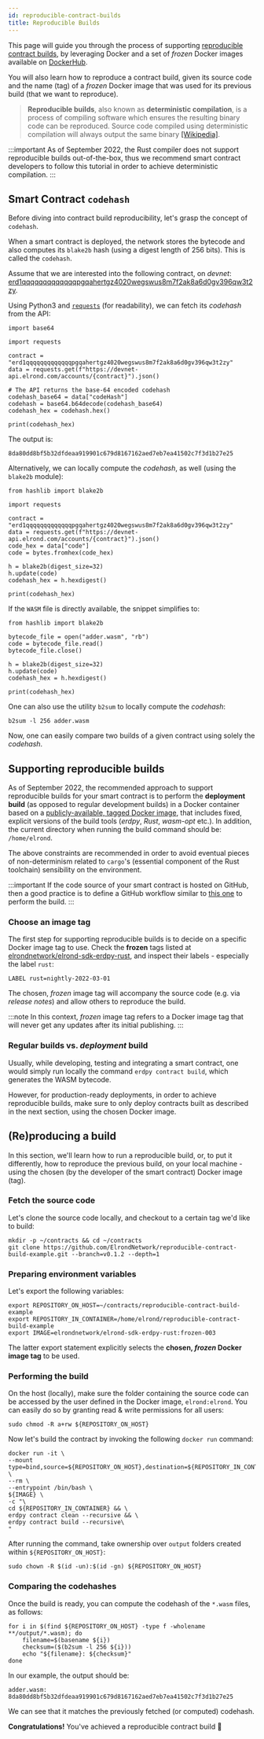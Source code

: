 ```yaml
---
id: reproducible-contract-builds
title: Reproducible Builds
---
```


This page will guide you through the process of supporting [reproducible contract builds](https://en.wikipedia.org/wiki/Reproducible_builds), by leveraging Docker and a set of _frozen_ Docker images available on [DockerHub](https://hub.docker.com/r/elrondnetwork/elrond-sdk-erdpy-rust/tags). 

You will also learn how to reproduce a contract build, given its source code and the name (tag) of a _frozen_ Docker image that was used for its previous build (that we want to reproduce).

> **Reproducible builds**, also known as **deterministic compilation**, is a process of compiling software which ensures the resulting binary code can be reproduced. Source code compiled using deterministic compilation will always output the same binary [[Wikipedia]](https://en.wikipedia.org/wiki/Reproducible_builds).

:::important
As of September 2022, the Rust compiler does not support reproducible builds out-of-the-box, thus we recommend smart contract developers to follow this tutorial in order to achieve deterministic compilation.
:::

## Smart Contract `codehash`

Before diving into contract build reproducibility, let's grasp the concept of `codehash`.

When a smart contract is deployed, the network stores the bytecode and also computes its `blake2b` hash (using a digest length of 256 bits). This is called the `codehash`.

Assume that we are interested into the following contract, on _devnet_: [erd1qqqqqqqqqqqqqpgqahertgz4020wegswus8m7f2ak8a6d0gv396qw3t2zy](https://devnet-explorer.elrond.com/accounts/erd1qqqqqqqqqqqqqpgqahertgz4020wegswus8m7f2ak8a6d0gv396qw3t2zy).

Using Python3 and [`requests`](https://requests.readthedocs.io) (for readability), we can fetch its _codehash_ from the API:

```
import base64

import requests

contract = "erd1qqqqqqqqqqqqqpgqahertgz4020wegswus8m7f2ak8a6d0gv396qw3t2zy"
data = requests.get(f"https://devnet-api.elrond.com/accounts/{contract}").json()

# The API returns the base-64 encoded codehash
codehash_base64 = data["codeHash"]
codehash = base64.b64decode(codehash_base64)
codehash_hex = codehash.hex()

print(codehash_hex)
```

The output is:

```
8da80dd8bf5b32dfdeaa919901c679d8167162aed7eb7ea41502c7f3d1b27e25
```

Alternatively, we can locally compute the _codehash_, as well (using the `blake2b` module):

```
from hashlib import blake2b

import requests

contract = "erd1qqqqqqqqqqqqqpgqahertgz4020wegswus8m7f2ak8a6d0gv396qw3t2zy"
data = requests.get(f"https://devnet-api.elrond.com/accounts/{contract}").json()
code_hex = data["code"]
code = bytes.fromhex(code_hex)

h = blake2b(digest_size=32)
h.update(code)
codehash_hex = h.hexdigest()

print(codehash_hex)
```

If the `WASM` file is directly available, the snippet simplifies to:

```
from hashlib import blake2b

bytecode_file = open("adder.wasm", "rb")
code = bytecode_file.read()
bytecode_file.close()

h = blake2b(digest_size=32)
h.update(code)
codehash_hex = h.hexdigest()

print(codehash_hex)
```

One can also use the utility `b2sum` to locally compute the _codehash_:

```
b2sum -l 256 adder.wasm
```

Now, one can easily compare two builds of a given contract using solely the _codehash_.

## Supporting reproducible builds

As of September 2022, the recommended approach to support reproducible builds for your smart contract is to perform the **deployment build** (as opposed to regular development builds) in a Docker container based on a [publicly-available, tagged Docker image](https://hub.docker.com/r/elrondnetwork/elrond-sdk-erdpy-rust/tags), that includes fixed, explicit versions of the build tools (_erdpy_, _Rust_, _wasm-opt_ etc.). In addition, the current directory when running the build command should be: `/home/elrond`. 

The above constraints are recommended in order to avoid eventual pieces of non-determinism related to `cargo`'s (essential component of the Rust toolchain) sensibility on the environment.

:::important
If the code source of your smart contract is hosted on GitHub, then a good practice is to define a GitHub workflow similar to [this one](https://github.com/ElrondNetwork/reproducible-contract-build-example/blob/main/.github/workflows/release.yml) to perform the build.
:::

### Choose an image tag

The first step for supporting reproducible builds is to decide on a specific Docker image tag to use. Check the **frozen** tags listed at [elrondnetwork/elrond-sdk-erdpy-rust](https://hub.docker.com/r/elrondnetwork/elrond-sdk-erdpy-rust/tags), and inspect their labels - especially the label `rust`:

```
LABEL rust=nightly-2022-03-01
```

The chosen, _frozen_ image tag will accompany the source code (e.g. via _release notes_) and allow others to reproduce the build.

:::note
In this context, _frozen_ image tag refers to a Docker image tag that will never get any updates after its initial publishing.
:::

### Regular builds vs. _deployment_ build

Usually, while developing, testing and integrating a smart contract, one would simply run locally the command `erdpy contract build`, which generates the WASM bytecode. 

However, for production-ready deployments, in order to achieve reproducible builds, make sure to only deploy contracts built as described in the next section, using the chosen Docker image.

## (Re)producing a build

In this section, we'll learn how to run a reproducible build, or, to put it differently, how to reproduce the previous build, on your local machine - using the chosen (by the developer of the smart contract) Docker image (tag).

### Fetch the source code

Let's clone the source code locally, and checkout to a certain tag we'd like to build:

```
mkdir -p ~/contracts && cd ~/contracts
git clone https://github.com/ElrondNetwork/reproducible-contract-build-example.git --branch=v0.1.2 --depth=1
```

### Preparing environment variables

Let's export the following variables:

```
export REPOSITORY_ON_HOST=~/contracts/reproducible-contract-build-example
export REPOSITORY_IN_CONTAINER=/home/elrond/reproducible-contract-build-example
export IMAGE=elrondnetwork/elrond-sdk-erdpy-rust:frozen-003
```

The latter export statement explicitly selects the **chosen, _frozen_ Docker image tag** to be used.

### Performing the build

On the host (locally), make sure the folder containing the source code can be accessed by the user defined in the Docker image, `elrond:elrond`. You can easily do so by granting read & write permissions for all users:

```
sudo chmod -R a+rw ${REPOSITORY_ON_HOST}
```

Now let's build the contract by invoking the following `docker run` command:

```
docker run -it \
--mount type=bind,source=${REPOSITORY_ON_HOST},destination=${REPOSITORY_IN_CONTAINER} \
--rm \
--entrypoint /bin/bash \
${IMAGE} \
-c "\
cd ${REPOSITORY_IN_CONTAINER} && \
erdpy contract clean --recursive && \
erdpy contract build --recursive\
"
```

After running the command, take ownership over `output` folders created within `${REPOSITORY_ON_HOST}`:

```
sudo chown -R $(id -un):$(id -gn) ${REPOSITORY_ON_HOST}
```

### Comparing the codehashes

Once the build is ready, you can compute the codehash of the `*.wasm` files, as follows:

```
for i in $(find ${REPOSITORY_ON_HOST} -type f -wholename **/output/*.wasm); do
    filename=$(basename ${i})
    checksum=($(b2sum -l 256 ${i}))
    echo "${filename}: ${checksum}"
done
```

In our example, the output should be:

```
adder.wasm: 8da80dd8bf5b32dfdeaa919901c679d8167162aed7eb7ea41502c7f3d1b27e25
```

We can see that it matches the previously fetched (or computed) codehash.

**Congratulations!** You've achieved a reproducible contract build 🎉
